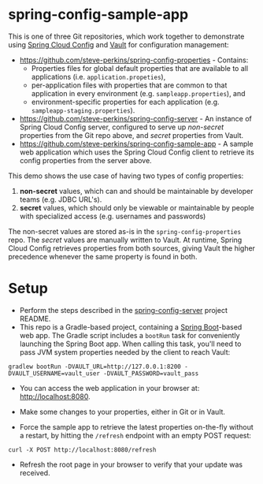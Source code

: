 spring-config-sample-app
========================
This is one of three Git repositories, which work together to demonstrate using 
[Spring Cloud Config](https://cloud.spring.io/spring-cloud-config/) and [Vault](https://www.vaultproject.io) for 
configuration management:

* https://github.com/steve-perkins/spring-config-properties - Contains:
  * Properties files for global default properties that are available to all applications 
    (i.e. `application.propeties`), 
  * per-application files with properties that are common to that application in every environment 
    (e.g. `sampleapp.properties`), and 
  * environment-specific properties for each application (e.g. `sampleapp-staging.properties`).
* https://github.com/steve-perkins/spring-config-server - An instance of Spring Cloud Config server, configured 
  to serve up *non-secret* properties from the Git repo above, and *secret* properties from Vault.
* https://github.com/steve-perkins/spring-config-sample-app - A sample web application which uses the Spring Cloud 
  Config client to retrieve its config properties from the server above.
  
This demo shows the use case of having two types of config properties:

1. **non-secret** values, which can and should be maintainable by developer teams (e.g. JDBC URL's).
2. **secret** values, which should only be viewable or maintainable by people with specialized access (e.g. 
   usernames and passwords)
   
The non-secret values are stored as-is in the `spring-config-properties` repo.  The *secret* values are manually 
written to Vault.  At runtime, Spring Cloud Config retrieves properties from both sources, giving Vault the higher 
precedence whenever the same property is found in both.

Setup
=====
* Perform the steps described in the [spring-config-server](https://github.com/steve-perkins/spring-config-server) 
   project README.
* This repo is a Gradle-based project, containing a [Spring Boot](https://projects.spring.io/spring-boot/)-based 
   web app.  The Gradle script includes a `bootRun` task for conveniently launching the Spring Boot app.  When 
   calling this task, you'll need to pass JVM system properties needed by the client to reach Vault:
   
```
gradlew bootRun -DVAULT_URL=http://127.0.0.1:8200 -DVAULT_USERNAME=vault_user -DVAULT_PASSWORD=vault_pass
```

* You can access the web application in your browser at: [http://localhost:8080](http://localhost:8080).

* Make some changes to your properties, either in Git or in Vault.

* Force the sample app to retrieve the latest properties on-the-fly without a restart, by hitting the `/refresh` 
  endpoint with an empty POST request:
  
```
curl -X POST http://localhost:8080/refresh
```

* Refresh the root page in your browser to verify that your update was received.
